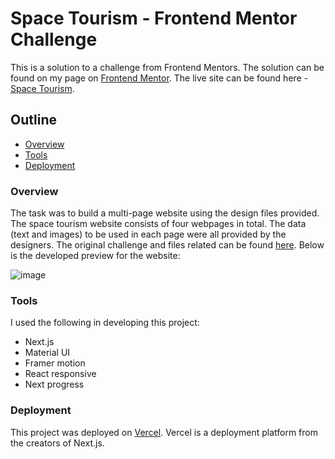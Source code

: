 # Space Tourism - Frontend Mentor Challenge
This is a solution to a challenge from Frontend Mentors. The solution can be found on my page on [Frontend Mentor](https://www.frontendmentor.io/challenges/space-tourism-multipage-website-gRWj1URZ3). The live site can be found here -  [Space Tourism](https://spacetour.vercel.app/).

## Outline
- [Overview](#overview)  
- [Tools](#tools)
- [Deployment](#deployment)

### Overview
The task was to build a multi-page website using the design files provided. The space tourism website consists of four webpages in total. The data (text and images) to be used in each page were all provided by the designers. The original challenge and files related can be found [here](https://www.frontendmentor.io/challenges/space-tourism-multipage-website-gRWj1URZ3). Below is the developed preview for the website:

![image](https://user-images.githubusercontent.com/55490663/210116177-0815b5fe-a5bd-4594-97df-0880e905fed6.png 'Challenge Preview')

### Tools
I used the following in developing this project:
- Next.js
- Material UI 
- Framer motion
- React responsive
- Next progress

### Deployment
This project was deployed on [Vercel](https://vercel.com). Vercel is a deployment platform from the creators of Next.js.
